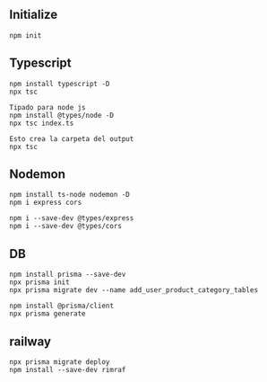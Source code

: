 ## Initialize

```
npm init
```

## Typescript

```
npm install typescript -D
npx tsc

Tipado para node js
npm install @types/node -D
npx tsc index.ts

Esto crea la carpeta del output
npx tsc
```

## Nodemon

```
npm install ts-node nodemon -D
npm i express cors

npm i --save-dev @types/express
npm i --save-dev @types/cors
```

## DB

```
npm install prisma --save-dev
npx prisma init
npx prisma migrate dev --name add_user_product_category_tables

npm install @prisma/client
npx prisma generate
```

## railway

```
npx prisma migrate deploy
npm install --save-dev rimraf
```
